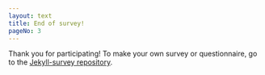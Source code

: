 ```yaml
---
layout: text
title: End of survey!
pageNo: 3
---
```


Thank you for participating! To make your own survey or questionnaire, go to the [Jekyll-survey repository](https://jing042323.github.io/smelly-fish/).
